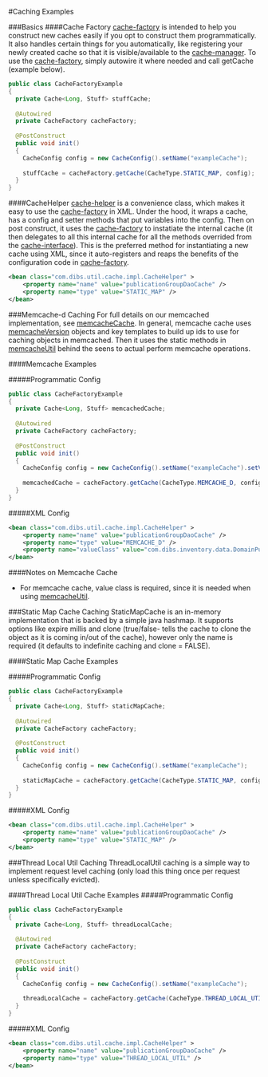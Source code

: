 [cache-factory]:https://github.com/1stdibs/shared-util/blob/master/src/main/java/com/dibs/util/cache/factory/CacheFactory.java
[cache-helper]:https://github.com/1stdibs/shared-util/blob/master/src/main/java/com/dibs/util/cache/impl/CacheHelper.java
[cache-interface]:https://github.com/1stdibs/shared-util/blob/master/src/main/java/com/dibs/util/cache/Cache.java
[memcacheUtil]:https://github.com/1stdibs/shared-util/blob/master/src/main/java/com/dibs/util/memcache/MemcacheUtil.java

#Caching Examples


###Basics
####Cache Factory
[cache-factory] is intended to help you construct new caches easily if you opt to construct them programmatically. It also handles certain things for you automatically, like registering your newly created cache so that it is visible/available to the [cache-manager](https://github.com/1stdibs/necrodibsicon/blob/master/back-end/caching/cache-manager.md). To use the [cache-factory], simply autowire it where needed and call getCache (example below).

```java
public class CacheFactoryExample
{
  private Cache<Long, Stuff> stuffCache;
  
  @Autowired
  private CacheFactory cacheFactory;
  
  @PostConstruct
  public void init()
  {
    CacheConfig config = new CacheConfig().setName("exampleCache");
    
    stuffCache = cacheFactory.getCache(CacheType.STATIC_MAP, config);
  }
}
```

####CacheHelper
[cache-helper] is a convenience class, which makes it easy to use the [cache-factory] in XML. Under the hood, it wraps a cache, has a config and setter methods that put variables into the config. Then on post construct, it uses the [cache-factory] to instatiate the internal cache (it then delegates to all this internal cache for all the methods overrided from the [cache-interface]). This is the preferred method for instantiating a new cache using XML, since it auto-registers and reaps the benefits of the configuration code in [cache-factory].

```xml
<bean class="com.dibs.util.cache.impl.CacheHelper" >
	<property name="name" value="publicationGroupDaoCache" />
	<property name="type" value="STATIC_MAP" />
</bean>
```

###Memcache-d Caching
For full details on our memcached implementation, see [memcacheCache](https://github.com/1stdibs/shared-util/blob/master/src/main/java/com/dibs/util/cache/impl/MemcacheCache.java). In general, memcache cache uses [memcacheVersion](https://github.com/1stdibs/shared-util/blob/master/src/main/java/com/dibs/util/cache/memcache/data/MemcacheVersion.java) objects and key templates to build up ids to use for caching objects in memcached. Then it uses the static methods in [memcacheUtil] behind the seens to actual perform memcache operations.

####Memcache Examples

#####Programmatic Config
```java
public class CacheFactoryExample
{
  private Cache<Long, Stuff> memcachedCache;
  
  @Autowired
  private CacheFactory cacheFactory;
  
  @PostConstruct
  public void init()
  {
    CacheConfig config = new CacheConfig().setName("exampleCache").setValueClass(Stuff.class);
    
    memcachedCache = cacheFactory.getCache(CacheType.MEMCACHE_D, config);
  }
}
```

#####XML Config
```xml
<bean class="com.dibs.util.cache.impl.CacheHelper" >
	<property name="name" value="publicationGroupDaoCache" />
	<property name="type" value="MEMCACHE_D" />
	<property name="valueClass" value="com.dibs.inventory.data.DomainPublicationGroup" />
</bean>
```

####Notes on Memcache Cache
* For memcache cache, value class is required, since it is needed when using [memcacheUtil].

###Static Map Cache Caching
StaticMapCache is an in-memory implementation that is backed by a simple java hashmap. It supports options like expire millis and clone (true/false- tells the cache to clone the object as it is coming in/out of the cache), however only the name is required (it defaults to indefinite caching and clone = FALSE).

####Static Map Cache Examples

#####Programmatic Config
```java
public class CacheFactoryExample
{
  private Cache<Long, Stuff> staticMapCache;
  
  @Autowired
  private CacheFactory cacheFactory;
  
  @PostConstruct
  public void init()
  {
    CacheConfig config = new CacheConfig().setName("exampleCache");
    
    staticMapCache = cacheFactory.getCache(CacheType.STATIC_MAP, config);
  }
}
```

#####XML Config
```xml
<bean class="com.dibs.util.cache.impl.CacheHelper" >
	<property name="name" value="publicationGroupDaoCache" />
	<property name="type" value="STATIC_MAP" />
</bean>
```

###Thread Local Util Caching
ThreadLocalUtil caching is a simple way to implement request level caching (only load this thing once per request unless specifically evicted).

####Thread Local Util Cache Examples
#####Programmatic Config
```java
public class CacheFactoryExample
{
  private Cache<Long, Stuff> threadLocalCache;
  
  @Autowired
  private CacheFactory cacheFactory;
  
  @PostConstruct
  public void init()
  {
    CacheConfig config = new CacheConfig().setName("exampleCache");
    
    threadLocalCache = cacheFactory.getCache(CacheType.THREAD_LOCAL_UTIL, config);
  }
}
```

#####XML Config
```xml
<bean class="com.dibs.util.cache.impl.CacheHelper" >
	<property name="name" value="publicationGroupDaoCache" />
	<property name="type" value="THREAD_LOCAL_UTIL" />
</bean>
```


